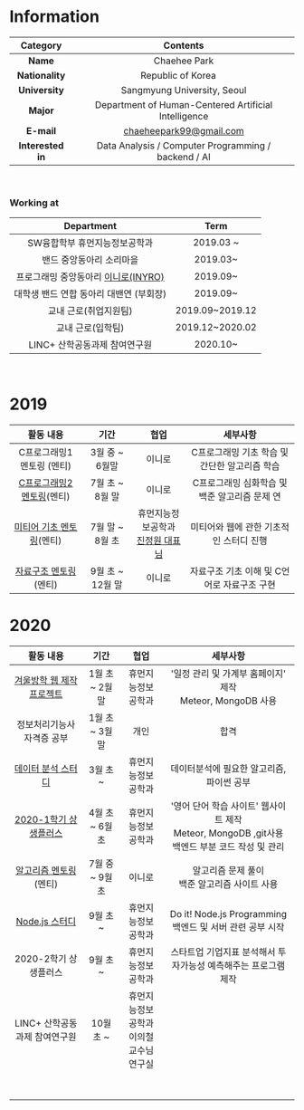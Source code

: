 # Information

|     Category      |                           Contents                           |
| :---------------: | :----------------------------------------------------------: |
|     **Name**      |                         Chaehee Park                         |
|  **Nationality**  | Republic of Korea <img src="https://user-images.githubusercontent.com/55044278/94357776-aa97ab80-00d6-11eb-8793-a3d6b1636c57.PNG" height = "15px"> |
|  **University**   |                 Sangmyung University, Seoul                  |
|     **Major**     |     Department of Human-Centered Artificial Intelligence     |
|    **E-mail**     |                   chaeheepark99@gmail.com                    |
| **Interested in** |     Data Analysis / Computer Programming / backend / AI      |

</br>

### Working at

|                          Department                          |      Term       |
| :----------------------------------------------------------: | :-------------: |
|                SW융합학부 휴먼지능정보공학과                 |    2019.03 ~    |
|                   밴드 중앙동아리 소리마을                   |    2019.03~     |
| 프로그래밍 중앙동아리 [이니로(INYRO)](https://www.instagram.com/smu_inyro) |    2019.09~     |
|           대학생 밴드 연합 동아리 대밴연 (부회장)            |    2019.09~     |
|                    교내 근로(취업지원팀)                     | 2019.09~2019.12 |
|                      교내 근로(입학팀)                       | 2019.12~2020.02 |
|                LINC+ 산학공동과제 참여연구원                 |    2020.10~     |

<br>

# 2019

|                          활동 내용                           |       기간       |                             협업                             |                   세부사항                    |
| :----------------------------------------------------------: | :--------------: | :----------------------------------------------------------: | :-------------------------------------------: |
|                  C프로그래밍1 멘토링 (멘티)                  |  3월 중 ~ 6월말  |                            이니로                            | C프로그래밍 기초 학습 및 간단한 알고리즘 학습 |
| [C프로그래밍2 멘토링](https://blog.naver.com/chaevellly/221673098762)(멘티) | 7월 초 ~ 8월 말  |                            이니로                            | C프로그래밍 심화학습 및 백준 알고리즘 문제 연 |
| [미티어 기초 멘토링](https://blog.naver.com/chaevellly/221780737647)(멘티) | 7월 말 ~ 8월 초  | 휴먼지능정보공학과<br>[진정원 대표님](https://github.com/kakadais) |    미티어와 웹에 관한 기초적인 스터디 진행    |
| [자료구조 멘토링](https://blog.naver.com/chaevellly/222088241776)(멘티) | 9월 초 ~ 12월 말 |                            이니로                            |  자료구조 기초 이해 및 C언어로 자료구조 구현  |



# 2020

|                          활동 내용                           |      기간       |                    협업                    |                           세부사항                           |
| :----------------------------------------------------------: | :-------------: | :----------------------------------------: | :----------------------------------------------------------: |
| [겨울방학 웹 제작 프로젝트](https://github.com/ChaeheePark/WEB_PROJECT) | 1월 초 ~ 2월 말 |             휴먼지능정보공학과             | '일정 관리 및 가계부 홈페이지' 제작 </br> Meteor, MongoDB 사용 |
|                  정보처리기능사 자격증 공부                  | 1월 초 ~ 3월 말 |                    개인                    |                             합격                             |
| [데이터 분석 스터디](https://blog.naver.com/chaevellly/222029059284) |     3월 초~     |             휴먼지능정보공학과             |          데이터분석에 필요한 알고리즘, 파이썬 공부           |
| [2020-1학기 상생플러스](https://github.com/ChaeheePark/LEWA) | 4월 초 ~ 6월 초 |             휴먼지능정보공학과             | '영어 단어 학습 사이트' 웹사이트 제작 </br> Meteor, MongoDB ,git사용</br>백엔드 부분 코드 작성 및 관리 |
| [알고리즘 멘토링](https://github.com/ChaeheePark/algorithm)(멘티) | 7월 중 ~ 9월 초 |                   이니로                   |      알고리즘 문제 풀이 </br> 백준 알고리즘 사이트 사용      |
| [Node.js 스터디](https://github.com/ChaeheePark/nodejs_study_2020) |    9월 초 ~     |             휴먼지능정보공학과             | Do it! Node.js Programming </br> 백엔드 및 서버 관련 공부 시작 |
|                    2020-2학기 상생플러스                     |     9월 초~     |             휴먼지능정보공학과             | 스타트업 기업지표 분석해서 투자가능성 예측해주는 프로그램 제작 |
|                LINC+ 산학공동과제 참여연구원                 |    10월 초 ~    | 휴먼지능정보공학과<br>이의철 교수님 연구실 |                                                              |
|                                                              |                 |                                            |                                                              |
|                                                              |                 |                                            |                                                              |
|                                                              |                 |                                            |                                                              |
|                                                              |                 |                                            |                                                              |
|                                                              |                 |                                            |                                                              |
|                                                              |                 |                                            |                                                              |
|                                                              |                 |                                            |                                                              |
|                                                              |                 |                                            |                                                              |
